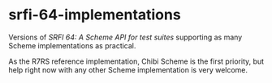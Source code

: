 # srfi-64-implementations

Versions of *SRFI 64: A Scheme API for test suites* supporting as many
Scheme implementations as practical.

As the R7RS reference implementation, Chibi Scheme is the first
priority, but help right now with any other Scheme implementation is
very welcome.
